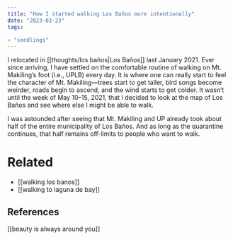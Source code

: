 ```yaml
---
title: "How I started walking Los Baños more intentionally"
date: "2023-03-23"
tags:

- "seedlings"
---
```


I relocated in [[thoughts/los baños|Los Baños]] last January 2021. Ever since arriving, I have settled on the comfortable routine of walking on Mt. Makiling’s foot (i.e., UPLB) every day. It is where one can really start to feel the character of Mt. Makiling—trees start to get taller, bird songs become weirder, roads begin to ascend, and the wind starts to get colder. It wasn’t until the week of May 10–15, 2021, that I decided to look at the map of Los Baños and see where else I might be able to walk.

I was astounded after seeing that Mt. Makiling and UP already took about half of the entire municipality of Los Baños. And as long as the quarantine continues, that half remains off-limits to people who want to walk.

# Related

- [[walking los banos]]
- [[walking to laguna de bay]]

## References

[[beauty is always around you]]